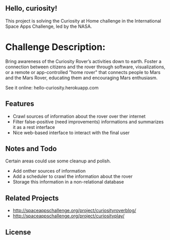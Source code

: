 ## Hello, curiosity!

This project is solving the Curiosity at Home challenge in the International Space Apps Challenge, led by the NASA.

# Challenge Description:

Bring awareness of the Curiosity Rover’s activities down to earth. Foster a connection between citizens and the rover through software, visualizations, or a remote or app-controlled "home rover" that connects people to Mars and the Mars Rover, educating them and encouraging Mars enthusiasm.

See it online: hello-curiosity.herokuapp.com

## Features

 * Crawl sources of information about the rover over ther internet
 * Filter false-positive (need improvements) informations and summarizes it as a rest interface
 * Nice web-based interface to interact with the final user

## Notes and Todo

Certain areas could use some cleanup and polish.

 * Add onther sources of information
 * Add a scheduler to crawl the information about the rover
 * Storage this information in a non-relational database
 

## Related Projects
 * http://spaceappschallenge.org/project/curiosityroverblog/
 * http://spaceappschallenge.org/project/curiosityplay/

## License
